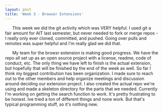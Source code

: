 ```yaml
---
layout: post
title: 'Week 3 - Browser Extensions'
---
```


&nbsp;&nbsp;&nbsp;&nbsp;&nbsp;&nbsp;This week we did the git activity which was VERY helpful. I used git a fair amount for AIT last semester, but never needed to fork or merge repos - I really only ever cloned, committed, and pushed. Going over pulls and remotes was super helpful and I'm really glad we did that. <!--more-->


&nbsp;&nbsp;&nbsp;&nbsp;&nbsp;&nbsp;My team for the browsr extension is making good progress. We have the repo all set up as an open source project with a license, readme, code of conduct, etc. The only thing we have left to finish is the actual extension, but hopefully that will be finished by the end of the week as well. So far I think my biggest contribution has been organization. I made sure to reach out to the other members and help organize meetings and discussion around deciding our extension project. I also created the actual repo we're using and made a skeleton directory for the parts that we needed. Currently I'm working on getting the search function to work. It's pretty frustrating to be honest. Ive tried a ton of different things and none work. But that's typical programming stuff, so it's nothing new.